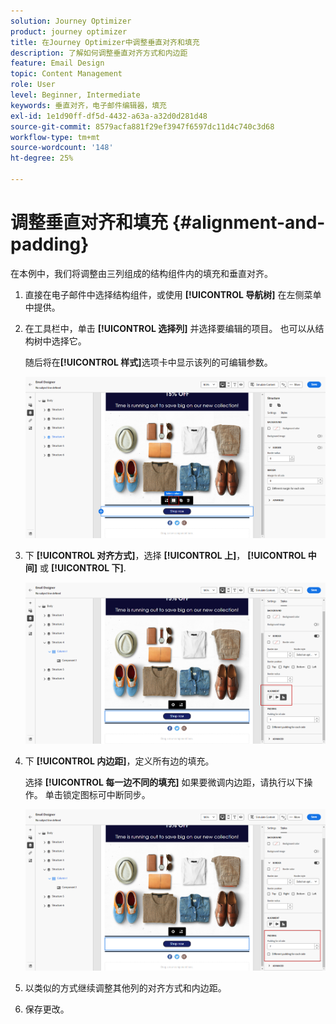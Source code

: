 ```yaml
---
solution: Journey Optimizer
product: journey optimizer
title: 在Journey Optimizer中调整垂直对齐和填充
description: 了解如何调整垂直对齐方式和内边距
feature: Email Design
topic: Content Management
role: User
level: Beginner, Intermediate
keywords: 垂直对齐，电子邮件编辑器，填充
exl-id: 1e1d90ff-df5d-4432-a63a-a32d0d281d48
source-git-commit: 8579acfa881f29ef3947f6597dc11d4c740c3d68
workflow-type: tm+mt
source-wordcount: '148'
ht-degree: 25%

---
```


# 调整垂直对齐和填充 {#alignment-and-padding}

在本例中，我们将调整由三列组成的结构组件内的填充和垂直对齐。

1. 直接在电子邮件中选择结构组件，或使用 **[!UICONTROL 导航树]** 在左侧菜单中提供。

1. 在工具栏中，单击 **[!UICONTROL 选择列]** 并选择要编辑的项目。 也可以从结构树中选择它。

   随后将在&#x200B;**[!UICONTROL 样式]**&#x200B;选项卡中显示该列的可编辑参数。

   ![](assets/alignment_2.png)

1. 下 **[!UICONTROL 对齐方式]**，选择 **[!UICONTROL 上]**， **[!UICONTROL 中间]** 或 **[!UICONTROL 下]**.

   ![](assets/alignment_3.png)

1. 下 **[!UICONTROL 内边距]**，定义所有边的填充。

   选择 **[!UICONTROL 每一边不同的填充]** 如果要微调内边距，请执行以下操作。 单击锁定图标可中断同步。

   ![](assets/alignment_4.png)

1. 以类似的方式继续调整其他列的对齐方式和内边距。

1. 保存更改。
